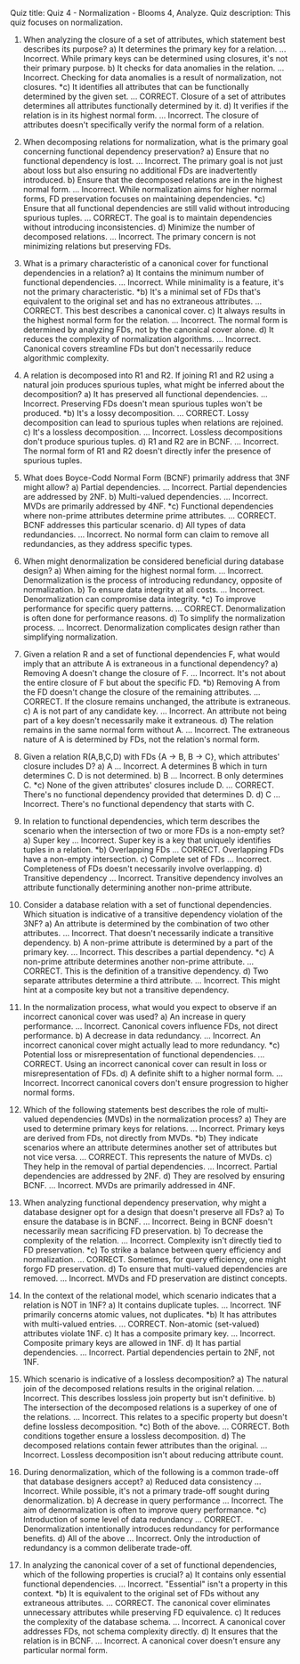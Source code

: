 Quiz title: Quiz 4 - Normalization - Blooms 4, Analyze.
Quiz description: This quiz focuses on normalization.

1. When analyzing the closure of a set of attributes, which statement best describes its purpose?
a) It determines the primary key for a relation.
... Incorrect. While primary keys can be determined using closures, it's not their primary purpose.
b) It checks for data anomalies in the relation.
... Incorrect. Checking for data anomalies is a result of normalization, not closures.
*c) It identifies all attributes that can be functionally determined by the given set.
... CORRECT. Closure of a set of attributes determines all attributes functionally determined by it.
d) It verifies if the relation is in its highest normal form.
... Incorrect. The closure of attributes doesn't specifically verify the normal form of a relation.



2. When decomposing relations for normalization, what is the primary goal concerning functional dependency preservation?
a) Ensure that no functional dependency is lost.
... Incorrect. The primary goal is not just about loss but also ensuring no additional FDs are inadvertently introduced.
b) Ensure that the decomposed relations are in the highest normal form.
... Incorrect. While normalization aims for higher normal forms, FD preservation focuses on maintaining dependencies.
*c) Ensure that all functional dependencies are still valid without introducing spurious tuples.
... CORRECT. The goal is to maintain dependencies without introducing inconsistencies.
d) Minimize the number of decomposed relations.
... Incorrect. The primary concern is not minimizing relations but preserving FDs.



3. What is a primary characteristic of a canonical cover for functional dependencies in a relation?
a) It contains the minimum number of functional dependencies.
... Incorrect. While minimality is a feature, it's not the primary characteristic.
*b) It's a minimal set of FDs that's equivalent to the original set and has no extraneous attributes.
... CORRECT. This best describes a canonical cover.
c) It always results in the highest normal form for the relation.
... Incorrect. The normal form is determined by analyzing FDs, not by the canonical cover alone.
d) It reduces the complexity of normalization algorithms.
... Incorrect. Canonical covers streamline FDs but don't necessarily reduce algorithmic complexity.



4. A relation is decomposed into R1 and R2. If joining R1 and R2 using a natural join produces spurious tuples, what might be inferred about the decomposition?
a) It has preserved all functional dependencies.
... Incorrect. Preserving FDs doesn't mean spurious tuples won't be produced.
*b) It's a lossy decomposition.
... CORRECT. Lossy decomposition can lead to spurious tuples when relations are rejoined.
c) It's a lossless decomposition.
... Incorrect. Lossless decompositions don't produce spurious tuples.
d) R1 and R2 are in BCNF.
... Incorrect. The normal form of R1 and R2 doesn't directly infer the presence of spurious tuples.


6. What does Boyce-Codd Normal Form (BCNF) primarily address that 3NF might allow?
a) Partial dependencies.
... Incorrect. Partial dependencies are addressed by 2NF.
b) Multi-valued dependencies.
... Incorrect. MVDs are primarily addressed by 4NF.
*c) Functional dependencies where non-prime attributes determine prime attributes.
... CORRECT. BCNF addresses this particular scenario.
d) All types of data redundancies.
... Incorrect. No normal form can claim to remove all redundancies, as they address specific types.


7. When might denormalization be considered beneficial during database design?
a) When aiming for the highest normal form.
... Incorrect. Denormalization is the process of introducing redundancy, opposite of normalization.
b) To ensure data integrity at all costs.
... Incorrect. Denormalization can compromise data integrity.
*c) To improve performance for specific query patterns.
... CORRECT. Denormalization is often done for performance reasons.
d) To simplify the normalization process.
... Incorrect. Denormalization complicates design rather than simplifying normalization.



8. Given a relation R and a set of functional dependencies F, what would imply that an attribute A is extraneous in a functional dependency?
a) Removing A doesn't change the closure of F.
... Incorrect. It's not about the entire closure of F but about the specific FD.
*b) Removing A from the FD doesn't change the closure of the remaining attributes.
... CORRECT. If the closure remains unchanged, the attribute is extraneous.
c) A is not part of any candidate key.
... Incorrect. An attribute not being part of a key doesn't necessarily make it extraneous.
d) The relation remains in the same normal form without A.
... Incorrect. The extraneous nature of A is determined by FDs, not the relation's normal form.



9. Given a relation R(A,B,C,D) with FDs {A -> B, B -> C}, which attributes' closure includes D?
a) A
... Incorrect. A determines B which in turn determines C. D is not determined.
b) B
... Incorrect. B only determines C.
*c) None of the given attributes' closures include D.
... CORRECT. There's no functional dependency provided that determines D.
d) C
... Incorrect. There's no functional dependency that starts with C.


11. In relation to functional dependencies, which term describes the scenario when the intersection of two or more FDs is a non-empty set?
a) Super key
... Incorrect. Super key is a key that uniquely identifies tuples in a relation.
*b) Overlapping FDs
... CORRECT. Overlapping FDs have a non-empty intersection.
c) Complete set of FDs
... Incorrect. Completeness of FDs doesn't necessarily involve overlapping.
d) Transitive dependency
... Incorrect. Transitive dependency involves an attribute functionally determining another non-prime attribute.


12. Consider a database relation with a set of functional dependencies. Which situation is indicative of a transitive dependency violation of the 3NF?
a) An attribute is determined by the combination of two other attributes.
... Incorrect. That doesn't necessarily indicate a transitive dependency.
b) A non-prime attribute is determined by a part of the primary key.
... Incorrect. This describes a partial dependency.
*c) A non-prime attribute determines another non-prime attribute.
... CORRECT. This is the definition of a transitive dependency.
d) Two separate attributes determine a third attribute.
... Incorrect. This might hint at a composite key but not a transitive dependency.


13. In the normalization process, what would you expect to observe if an incorrect canonical cover was used?
a) An increase in query performance.
... Incorrect. Canonical covers influence FDs, not direct performance.
b) A decrease in data redundancy.
... Incorrect. An incorrect canonical cover might actually lead to more redundancy.
*c) Potential loss or misrepresentation of functional dependencies.
... CORRECT. Using an incorrect canonical cover can result in loss or misrepresentation of FDs.
d) A definite shift to a higher normal form.
... Incorrect. Incorrect canonical covers don't ensure progression to higher normal forms.


14. Which of the following statements best describes the role of multi-valued dependencies (MVDs) in the normalization process?
a) They are used to determine primary keys for relations.
... Incorrect. Primary keys are derived from FDs, not directly from MVDs.
*b) They indicate scenarios where an attribute determines another set of attributes but not vice versa.
... CORRECT. This represents the nature of MVDs.
c) They help in the removal of partial dependencies.
... Incorrect. Partial dependencies are addressed by 2NF.
d) They are resolved by ensuring BCNF.
... Incorrect. MVDs are primarily addressed in 4NF.



15. When analyzing functional dependency preservation, why might a database designer opt for a design that doesn't preserve all FDs?
a) To ensure the database is in BCNF.
... Incorrect. Being in BCNF doesn't necessarily mean sacrificing FD preservation.
b) To decrease the complexity of the relation.
... Incorrect. Complexity isn't directly tied to FD preservation.
*c) To strike a balance between query efficiency and normalization.
... CORRECT. Sometimes, for query efficiency, one might forgo FD preservation.
d) To ensure that multi-valued dependencies are removed.
... Incorrect. MVDs and FD preservation are distinct concepts.



16. In the context of the relational model, which scenario indicates that a relation is NOT in 1NF?
a) It contains duplicate tuples.
... Incorrect. 1NF primarily concerns atomic values, not duplicates.
*b) It has attributes with multi-valued entries.
... CORRECT. Non-atomic (set-valued) attributes violate 1NF.
c) It has a composite primary key.
... Incorrect. Composite primary keys are allowed in 1NF.
d) It has partial dependencies.
... Incorrect. Partial dependencies pertain to 2NF, not 1NF.




18. Which scenario is indicative of a lossless decomposition?
a) The natural join of the decomposed relations results in the original relation.
... Incorrect. This describes lossless join property but isn't definitive.
b) The intersection of the decomposed relations is a superkey of one of the relations.
... Incorrect. This relates to a specific property but doesn't define lossless decomposition.
*c) Both of the above.
... CORRECT. Both conditions together ensure a lossless decomposition.
d) The decomposed relations contain fewer attributes than the original.
... Incorrect. Lossless decomposition isn't about reducing attribute count.



19. During denormalization, which of the following is a common trade-off that database designers accept?
a) Reduced data consistency
... Incorrect. While possible, it's not a primary trade-off sought during denormalization.
b) A decrease in query performance
... Incorrect. The aim of denormalization is often to improve query performance.
*c) Introduction of some level of data redundancy
... CORRECT. Denormalization intentionally introduces redundancy for performance benefits.
d) All of the above
... Incorrect. Only the introduction of redundancy is a common deliberate trade-off.



20. In analyzing the canonical cover of a set of functional dependencies, which of the following properties is crucial?
a) It contains only essential functional dependencies.
... Incorrect. "Essential" isn't a property in this context.
*b) It is equivalent to the original set of FDs without any extraneous attributes.
... CORRECT. The canonical cover eliminates unnecessary attributes while preserving FD equivalence.
c) It reduces the complexity of the database schema.
... Incorrect. A canonical cover addresses FDs, not schema complexity directly.
d) It ensures that the relation is in BCNF.
... Incorrect. A canonical cover doesn't ensure any particular normal form.
